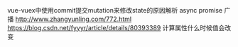vue-vuex中使用commit提交mutation来修改state的原因解析
async promise
广播  http://www.zhangyunling.com/772.html
https://blog.csdn.net/fyyyr/article/details/80393389
计算属性什么时候值会改变